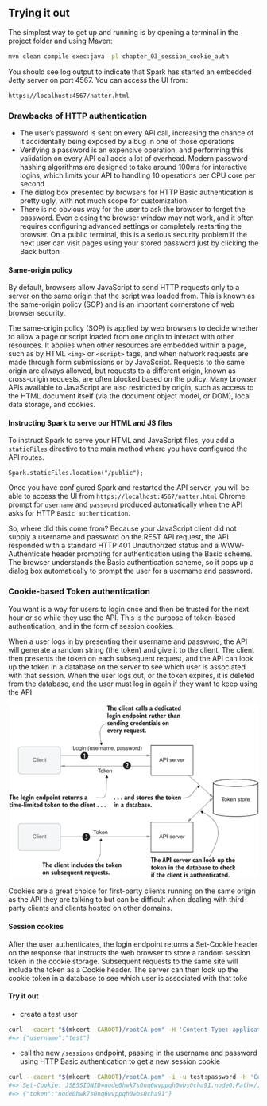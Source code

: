 ## Trying it out
The simplest way to get up and running is by opening a terminal in the project folder and using Maven:
```sh
mvn clean compile exec:java -pl chapter_03_session_cookie_auth
```
You should see log output to indicate that Spark has started an embedded Jetty server on port 4567.
You can access the UI from:
```
https://localhost:4567/natter.html
```

### Drawbacks of HTTP authentication
- The user’s password is sent on every API call, increasing the chance of it accidentally being exposed by a bug in one of those operations
- Verifying a password is an expensive operation, and performing this validation on every API call adds a lot of overhead. Modern password-hashing algorithms are designed to take around 100ms for interactive logins, which limits your API to handling 10 operations per CPU core per second
- The dialog box presented by browsers for HTTP Basic authentication is pretty ugly, with not much scope for customization. 
- There is no obvious way for the user to ask the browser to forget the password. Even closing the browser window may not work, and it often requires configuring advanced settings or completely restarting the browser. On a public terminal, this is a serious security problem if the next user can visit pages using your stored password just by clicking the Back button

#### Same-origin policy
By default, browsers allow JavaScript to send HTTP requests only to a server on the same origin that the script was 
loaded from. This is known as the same-origin policy (SOP) and is an important cornerstone of web browser security.

The same-origin policy (SOP) is applied by web browsers to decide whether to allow a page or script loaded from one 
origin to interact with other resources. It applies when other resources are embedded within a page, such as 
by HTML `<img>` or `<script>` tags, and when network requests are made through form submissions or by JavaScript. 
Requests to the same origin are always allowed, but requests to a different origin, known as cross-origin requests, 
are often blocked based on the policy. Many browser APIs available to JavaScript are also restricted by origin, such 
as access to the HTML document itself (via the document object model, or DOM), local data storage, and cookies. 

#### Instructing Spark to serve our HTML and JS files
To instruct Spark to serve your HTML and JavaScript files, you add a `staticFiles` directive to the main method where 
you have configured the API routes.
```
Spark.staticFiles.location("/public");
```
Once you have configured Spark and restarted the API server, you will be able to access the UI 
from `https://localhost:4567/natter.html`
Chrome prompt for `username` and `password` produced automatically when the API asks for HTTP `Basic authentication`.

So, where did this come from? Because your JavaScript client did not supply a username and password on the 
REST API request, the API responded with a standard HTTP 401 Unauthorized status and a WWW-Authenticate header prompting 
for authentication using the Basic scheme. The browser understands the Basic authentication scheme, so it pops up a 
dialog box automatically to prompt the user for a username and password.

### Cookie-based Token authentication
You want is a way for users to login once and then be trusted for the next hour or so while they use the API. 
This is the purpose of token-based authentication, and in the form of session cookies.

When a user logs in by presenting their username and password, the API will generate a random string (the token) and 
give it to the client. The client then presents the token on each subsequent request, and the API can look up the token 
in a database on the server to see which user is associated with that session. When the user logs out, or the token 
expires, it is deleted from the database, and the user must log in again if they want to keep using the API

![token-based](images/token-based-auth.png)

Cookies are a great choice for first-party clients running on the same origin as the API they are talking to but can 
be difficult when dealing with third-party clients and clients hosted on other domains.

#### Session cookies
After the user authenticates, the login endpoint returns a Set-Cookie header on the response that instructs 
the web browser to store a random session token in the cookie storage. Subsequent requests to the same site will 
include the token as a Cookie header. The server can then look up the cookie token in a database to see which user 
is associated with that toke

#### Try it out
- create a test user
```sh
curl --cacert "$(mkcert -CAROOT)/rootCA.pem" -H 'Content-Type: application/json' -d '{"username":"test","password":"password"}' https://localhost:4567/users
#=> {"username":"test"}
```
- call the new `/sessions` endpoint, passing in the username and password using HTTP Basic authentication to get a new session cookie
```sh
curl --cacert "$(mkcert -CAROOT)/rootCA.pem" -i -u test:password -H 'Content-Type: application/json' -X POST https://localhost:4567/sessions
#=> Set-Cookie: JSESSIONID=node0hwk7s0nq6wvppqh0wbs0cha91.node0;Path=/;Secure;HttpOnly
#=> {"token":"node0hwk7s0nq6wvppqh0wbs0cha91"}
```